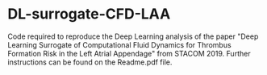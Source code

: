 # DL-surrogate-CFD-LAA
Code required to reproduce the Deep Learning analysis of the paper "Deep Learning Surrogate of Computational Fluid Dynamics for Thrombus Formation Risk in the Left Atrial Appendage" from STACOM 2019. Further instructions can be found on the Readme.pdf file.


